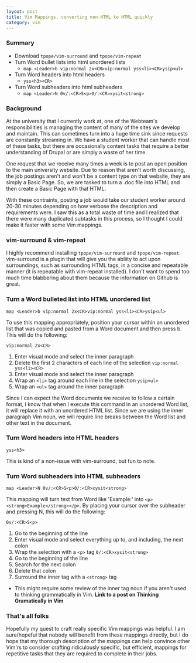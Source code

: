 ```yaml
---
layout: post
title: Vim Mappings, converting non-HTML to HTML quickly
category: vim
---
```


### Summary

* Download `tpope/vim-surround` and `tpope/vim-repeat`
* Turn Word bullet lists into html unordered lists
  * `map <Leader>b vip:normal 2x<CR>vip:normal yss<li><CR>ysip<ul>`
* Turn Word headers into html headers
  * `yss<h3><CR>` 
* Turn Word subheaders into html subheaders
  * `map <Leader>N 0v/:<CR>S<p>0/:<CR>xysit<strong>`

### Background

At the university that I currently work at, one of the Webteam's responsibilities is managing the content of many of the sites we develop and maintain. This can sometimes turn into a huge time sink since requests are constantly streaming in. We have a student worker that can handle most of these tasks, but there are occasionally content tasks that require a better understanding of Drupal or are simply a waste of her time.

One request that we receive many times a week is to post an open position to the main university website. Due to reason that aren't worth discussing, the job postings aren't and won't be a content type on that website, they are simply a Basic Page. So, we are tasked to turn a .doc file into HTML and then create a Basic Page with that HTML.

With these contraints, posting a job would take our student worker around 20-30 minutes depending on how verbose the description and requirements were. I saw this as a total waste of time and I realized that there were many duplicated subtasks in this process, so I thought I could make it faster with some Vim mappings.

### vim-surround & vim-repeat

I highly recommend installing `tpope/vim-surround` and `tpope/vim-repeat`. vim-surround is a plugin that will give you the abliity to act upon surroundings, such as surrounding HTML tags, in a concise and repeatable manner (it is repeatable with vim-repeat installed). I don't want to spend too much time blabbering about them because the information on Github is great.

### Turn a Word bulleted list into HTML unordered list

```vim
map <Leader>b vip:normal 2x<CR>vip:normal yss<li><CR>ysip<ul>
```

To use this mapping appropriately, position your cursor within an unordered list that was copied and pasted from a Word document and then press <Leader>b. This will do the following:

`vip:normal 2x<CR>`
1. Enter visual mode and select the inner paragraph
2. Delete the first 2 characters of each line of the selection
`vip:normal yss<li><CR>`
1. Enter visual mode and select the inner paragraph
2. Wrap an `<li>` tag around each line in the selection
`ysip<ul>`
1. Wrap an `<ul>` tag around the inner paragraph

Since I can expect the Word documents we receive to follow a certain format, I know that when I execute this command in an unordered Word list, it will replace it with an unordered HTML list. Since we are using the inner paragraph Vim noun, we will require line breaks between the Word list and other text in the document.

### Turn Word headers into HTML headers

```vim
yss<h3>
```

This is kind of a non-issue with vim-surround, but fun to note. 

### Turn Word subheaders into HTML subheaders

```vim
map <Leader>N 0v/:<CR>S<p>0/:<CR>xysit<strong>
```

This mapping will turn text from Word like 'Example:' into `<p><strong>Example</strong></p>`. By placing your cursor over the subheader and pressing <Leader>N, this will do the following:


`0v/:<CR>S<p>`
1. Go to the beginning of the line
2. Enter visual mode and select everything up to, and including, the next colon
3. Wrap the selection with a `<p>` tag
`0/:<CR>xysit<strong>`
1. Go to the beginning of the line
2. Search for the next colon
3. Delete that colon
4. Surround the inner tag with a `<strong>` tag
  * This might require some review of the inner tag noun if you aren't used to thinking grammatically in Vim. **Link to a post on Thinking Gramatically in Vim**

### That's all folks

Hopefully my quest to craft really specific Vim mappings was helpful. I am sure/hopeful that nobody will benefit from these mappings directly, but I do hope that my thorough description of the mappings can help convince other Vim'rs to consider crafting ridiculously specific, but efficient, mappings for repetitive tasks that they are required to complete in their jobs.

